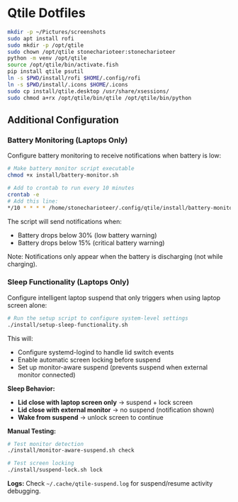 # Qtile Dotfiles

```bash
mkdir -p ~/Pictures/screenshots
sudo apt install rofi
sudo mkdir -p /opt/qtile
sudo chown /opt/qtile stonecharioteer:stonecharioteer
python -m venv /opt/qtile
source /opt/qtile/bin/activate.fish
pip install qtile psutil
ln -s $PWD/install/rofi $HOME/.config/rofi
ln -s $PWD/install/.icons $HOME/.icons
sudo cp install/qtile.desktop /usr/share/xsessions/
sudo chmod a+rx /opt/qtile/bin/qtile /opt/qtile/bin/python
```

## Additional Configuration

### Battery Monitoring (Laptops Only)
Configure battery monitoring to receive notifications when battery is low:

```bash
# Make battery monitor script executable
chmod +x install/battery-monitor.sh

# Add to crontab to run every 10 minutes
crontab -e
# Add this line:
*/10 * * * * /home/stonecharioteer/.config/qtile/install/battery-monitor.sh
```

The script will send notifications when:
- Battery drops below 30% (low battery warning)
- Battery drops below 15% (critical battery warning)

Note: Notifications only appear when the battery is discharging (not while charging).

### Sleep Functionality (Laptops Only)
Configure intelligent laptop suspend that only triggers when using laptop screen alone:

```bash
# Run the setup script to configure system-level settings
./install/setup-sleep-functionality.sh
```

This will:
- Configure systemd-logind to handle lid switch events
- Enable automatic screen locking before suspend
- Set up monitor-aware suspend (prevents suspend when external monitor connected)

**Sleep Behavior:**
- **Lid close with laptop screen only** → suspend + lock screen
- **Lid close with external monitor** → no suspend (notification shown)
- **Wake from suspend** → unlock screen to continue

**Manual Testing:**
```bash
# Test monitor detection
./install/monitor-aware-suspend.sh check

# Test screen locking
./install/suspend-lock.sh lock
```

**Logs:** Check `~/.cache/qtile-suspend.log` for suspend/resume activity debugging.
